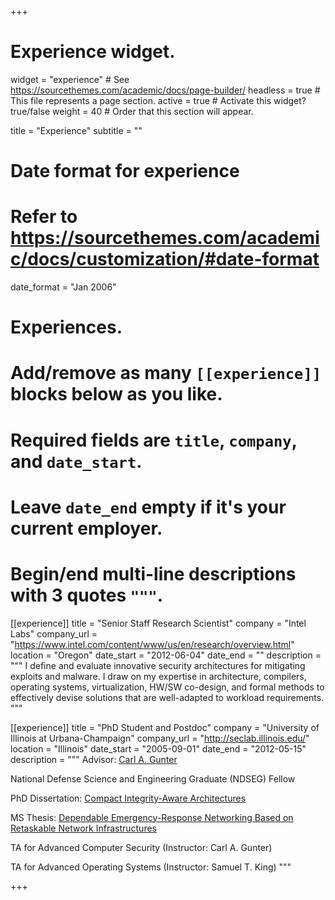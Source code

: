 +++
# Experience widget.
widget = "experience"  # See https://sourcethemes.com/academic/docs/page-builder/
headless = true  # This file represents a page section.
active = true  # Activate this widget? true/false
weight = 40  # Order that this section will appear.

title = "Experience"
subtitle = ""

# Date format for experience
#   Refer to https://sourcethemes.com/academic/docs/customization/#date-format
date_format = "Jan 2006"

# Experiences.
#   Add/remove as many `[[experience]]` blocks below as you like.
#   Required fields are `title`, `company`, and `date_start`.
#   Leave `date_end` empty if it's your current employer.
#   Begin/end multi-line descriptions with 3 quotes `"""`.
[[experience]]
  title = "Senior Staff Research Scientist"
  company = "Intel Labs"
  company_url = "https://www.intel.com/content/www/us/en/research/overview.html"
  location = "Oregon"
  date_start = "2012-06-04"
  date_end = ""
  description = """
I define and evaluate innovative security architectures for mitigating exploits and malware.  I draw on my expertise in architecture, compilers, operating systems, virtualization, HW/SW co-design, and formal methods to effectively devise solutions that are well-adapted to workload requirements.
  """

[[experience]]
  title = "PhD Student and Postdoc"
  company = "University of Illinois at Urbana-Champaign"
  company_url = "http://seclab.illinois.edu/"
  location = "Illinois"
  date_start = "2005-09-01"
  date_end = "2012-05-15"
  description = """
Advisor: [Carl A. Gunter](http://cgunter.cs.illinois.edu/)

National Defense Science and Engineering Graduate (NDSEG) Fellow

PhD Dissertation: [Compact Integrity-Aware Architectures](http://hdl.handle.net/2142/26037)

MS Thesis: [Dependable Emergency-Response Networking Based on Retaskable Network Infrastructures](http://seclab.illinois.edu/wp-content/uploads/2011/03/LeMayMSThesis.pdf)

TA for Advanced Computer Security (Instructor: Carl A. Gunter)

TA for Advanced Operating Systems (Instructor: Samuel T. King)
  """

+++
